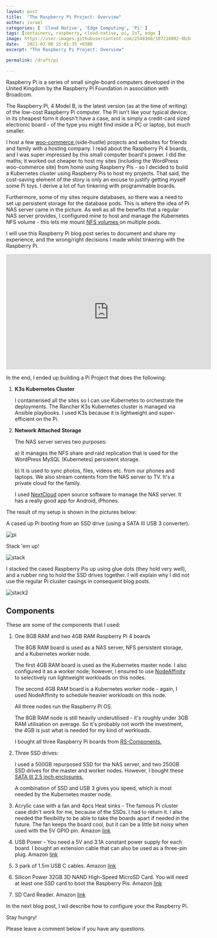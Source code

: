 ```yaml
---
layout: post
title:  "The Raspberry Pi Project: Overview"
author: israel
categories: [ 'Cloud Native', 'Edge Computing', 'Pi' ]
tags: [containers, raspberry, cloud-native, pi, IoT, edge ]
image: https://user-images.githubusercontent.com/2548160/107218082-0b30e080-6a07-11eb-80e7-c62e4f1197d2.jpg
date:   2021-02-08 15:01:35 +0300
excerpt: "The Raspberry Pi Project: Overview"

permalink: /draft/pi

---
```


Raspberry Pi is a series of small single-board computers developed in the United Kingdom by the Raspberry Pi Foundation in association with Broadcom.

The Raspberry Pi, 4 Model B, is the latest version (as at the time of writing) of the low-cost Raspberry Pi computer. The Pi isn't like your typical device; in its cheapest form it doesn't have a case, and is simply a credit-card sized electronic board - of the type you might find inside a PC or laptop, but much smaller.

I host a few <a href="https://woocommerce.com/" target="_blank"> woo-commerce </a> (side-hustle) projects and websites for friends and family with a hosting company. I read about the Raspberry Pi 4 boards, and I was super impressed by this small computer board's power. I did the maths; it worked out cheaper to host my sites (including the WordPress woo-commerce site) from home using Raspberry Pis - so I decided to build a Kubernetes cluster using Raspberry Pis to host my projects. That said, the cost-saving element of the story is only an excuse to justify getting myself some Pi toys. I derive a lot of fun tinkering with programmable boards.

Furthermore, some of my sites require databases, so there was a need to set up persistent storage for the database pods. This is where the idea of Pi NAS server came in the picture. As well as all the benefits that a regular NAS server provides, I configured mine to host and manage the Kubernetes NFS volume - this lets me mount <a href="https://kubernetes.io/docs/concepts/storage/volumes/" target="_blank"> NFS volumes </a> on multiple pods.

I will use this Raspberry Pi blog post series to document and share my experience,  and the wrong/right decisions I made whilst tinkering with the Raspberry Pi.

<p class="aligncenter">
<iframe width="560" height="315" src="https://www.youtube-nocookie.com/embed/-cOix8JhjmQ" frameborder="0" allow="accelerometer; autoplay; clipboard-write; encrypted-media; gyroscope; picture-in-picture" allowfullscreen></iframe>
</p>

In the end, I ended up building a Pi Project that does the following:

1. <b> K3s Kubernetes Cluster </b>

    I containerised all the sites so I can use Kubernetes to orchestrate the deployments. The Rancher K3s Kubernetes cluster is managed via Ansible playbooks. I used K3s because it is lightweight and super-efficient on the Pi. 

2. <b> Network Attached Storage </b>

   The NAS server serves two purposes:

    a) It manages the NFS share and raid replication that is used for the WordPress MySQL (Kubernetes) persistent storage.

    b) It is used to sync photos, files, videos etc. from our phones and laptops. We also stream contents from the NAS server to TV. It's a private cloud for the family.  

   I used <a href="https://nextcloud.com/"> NextCloud</a> open source software to manage the NAS server. It has a really good app for Android, iPhones.

The result of my setup is shown in the pictures below:

A cased up Pi booting from an SSD drive (using a SATA III USB 3 converter).

<p class="aligncenter">
<img alt ="pi" class="lazyimg" src="https://user-images.githubusercontent.com/2548160/107225755-1be65400-6a11-11eb-81b5-d67a245eb34f.jpg"/> 
<br>
</p>

Stack 'em up!

<p class="aligncenter">
<img alt ="stack" class="lazyimg" src="https://user-images.githubusercontent.com/2548160/107226410-00c81400-6a12-11eb-9dbc-d35b0d69dd17.jpg"/> 
<br>
</p>

I stacked the cased Raspberry Pis up using glue dots (they hold very well), and a rubber ring to hold the SSD drives together. I will explain why I did not use the regular Pi cluster casings in consequent blog posts.

<p class="aligncenter">
<img alt="stack2" class="lazyimg" src="https://user-images.githubusercontent.com/2548160/107226521-26edb400-6a12-11eb-8b3b-20421fde95ff.jpg"/> 
<br>
</p>

## Components

These are some of the components that I used: 

1. One 8GB RAM and two 4GB RAM Raspberry Pi 4 boards

    The 8GB RAM board is used as a NAS server, NFS persistent storage, and a Kubernetes worker node.

    The first 4GB RAM board is used as the Kubernetes master node. I also configured it as a worker node; however, I ensured to use <a href="https://kubernetes.io/docs/concepts/scheduling-eviction/assign-pod-node/#affinity-and-anti-affinity" target="_blank">NodeAffinity </a> to selectively run lightweight workloads on this nodes. 

    The second 4GB RAM  board is a Kubernetes worker node - again, I used NodeAffinity to schedule heavier workloads on this node.

    All three nodes run the Raspberry Pi OS.

    The 8GB RAM node is still heavily underutilised - it's roughly under 3GB RAM utilisation on average. So it's probably not worth the investment, the 4GB is just what is needed for my kind of workloads.

    I bought all three  Raspberry Pi boards from  <a href="https://uk.rs-online.com/web/c/raspberry-pi-arduino-development-tools/raspberry-pi-shop/raspberry-pi/" target="_blank"> RS-Components. </a>

2. Three SSD drives:

    I used a 500GB repurposed SSD for the NAS server, and two 250GB SSD drives for the master and worker nodes. However, I bought these <a href="https://www.amazon.co.uk/gp/product/B077XVTTJC/ref=ppx_yo_dt_b_asin_title_o09_s00?ie=UTF8&psc=1" target="_blank"> SATA III 2.5 inch enclosures. </a>

    A combination of SSD and USB 3 gives you speed, which is most needed by the Kubernetes master node. 

3. Acrylic case with a fan and 4pcs Heat sinks - The famous Pi cluster case didn't work for me, because of the SSDs. I had to return it. 
   I also needed the flexibility to be able to take the boards apart if needed in the future. The fan keeps the board cool, but it can be a little bit noisy when used with the 5V GPIO pin.  Amazon <a href="https://www.amazon.co.uk/gp/product/B07TVLTMX3/ref=ppx_yo_dt_b_asin_title_o06_s00?ie=UTF8&psc=1" target="_blank">link </a>
 
4. USB Power - You need a 5V and 3.1A constant power supply for each board. I bought an extension cable that can also be used as a three-pin plug.  Amazon <a href="https://www.amazon.co.uk/gp/product/B083184N9N/ref=ppx_yo_dt_b_asin_title_o05_s01?ie=UTF8&psc=1" target="_blank">link </a>

5. 3 park of 1.5m USB C cables.  Amazon <a href="https://www.amazon.co.uk/gp/product/B07CJJHVKX/ref=ppx_yo_dt_b_asin_title_o04_s00?ie=UTF8&psc=1" target="_blank">link </a>

4. Silicon Power 32GB 3D NAND High-Speed MicroSD Card. You will need at least one SSD card to boot the Raspberry Pis. 
Amazon <a href="https://www.amazon.co.uk/gp/product/B07RMXNLF4/ref=ppx_yo_dt_b_asin_title_o07_s00?ie=UTF8&psc=1" target="_blank">link </a>

5. SD Card Reader. Amazon <a href="https://www.amazon.co.uk/gp/product/B07KVZJH2D/ref=ppx_yo_dt_b_asin_title_o05_s01?ie=UTF8&psc=1" target="_blank">link </a> 

In the next blog post, I wil describe how to configure your the Raspberry Pi. 

Stay hungry! 

Please leave a comment below if you have any questions.

